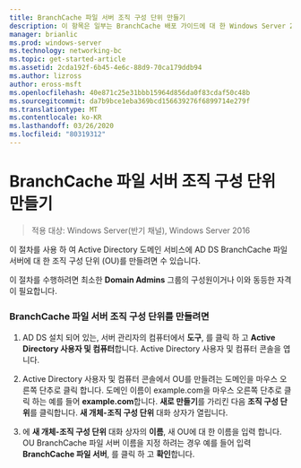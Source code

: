 ```yaml
---
title: BranchCache 파일 서버 조직 구성 단위 만들기
description: 이 항목은 일부는 BranchCache 배포 가이드에 대 한 Windows Server 2016, 지사에 WAN 대역폭 사용량을 최적화 하기 위해 분산 및 호스트 캐시 모드로 BranchCache를 배포 하는 방법을 보여 주는
manager: brianlic
ms.prod: windows-server
ms.technology: networking-bc
ms.topic: get-started-article
ms.assetid: 2cda192f-6b45-4e6c-88d9-70ca179ddb94
ms.author: lizross
author: eross-msft
ms.openlocfilehash: 40e871c25e31bbb15964d856da0f83cdaf50c48b
ms.sourcegitcommit: da7b9bce1eba369bcd156639276f6899714e279f
ms.translationtype: MT
ms.contentlocale: ko-KR
ms.lasthandoff: 03/26/2020
ms.locfileid: "80319312"
---
```

# <a name="create-the-branchcache-file-servers-organizational-unit"></a>BranchCache 파일 서버 조직 구성 단위 만들기

>적용 대상: Windows Server(반기 채널), Windows Server 2016

이 절차를 사용 하 여 Active Directory 도메인 서비스에 AD DS BranchCache 파일 서버에 대 한 조직 구성 단위 (OU)를 만들려면 수 있습니다.  
  
이 절차를 수행하려면 최소한 **Domain Admins** 그룹의 구성원이거나 이와 동등한 자격이 필요합니다.  
  
### <a name="to-create-the-branchcache-file-servers-organizational-unit"></a>BranchCache 파일 서버 조직 구성 단위를 만들려면  
  
1.  AD DS 설치 되어 있는, 서버 관리자의 컴퓨터에서 **도구**, 를 클릭 하 고 **Active Directory 사용자 및 컴퓨터**합니다. Active Directory 사용자 및 컴퓨터 콘솔을 엽니다.  
  
2.  Active Directory 사용자 및 컴퓨터 콘솔에서 OU를 만들려는 도메인을 마우스 오른쪽 단추로 클릭 합니다. 도메인 이름이 example.com을 마우스 오른쪽 단추로 클릭 하는 예를 들어 **example.com**합니다. **새로 만들기**를 가리킨 다음 **조직 구성 단위**를 클릭합니다. **새 개체-조직 구성 단위** 대화 상자가 열립니다.  
  
3.  에 **새 개체-조직 구성 단위** 대화 상자의 **이름**, 새 OU에 대 한 이름을 입력 합니다. OU BranchCache 파일 서버 이름을 지정 하려는 경우 예를 들어 입력 **BranchCache 파일 서버**, 를 클릭 하 고 **확인**합니다.  
  


